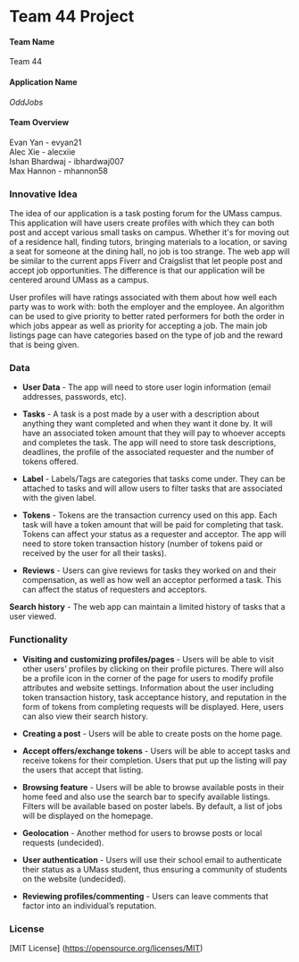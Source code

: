 # Team 44 Project

#### Team Name

Team 44

#### Application Name

*OddJobs*

#### Team Overview

Evan Yan - evyan21 <br>
Alec Xie - alecxiie <br>
Ishan Bhardwaj - ibhardwaj007 <br>
Max Hannon - mhannon58 

### Innovative Idea

<p> The idea of our application is a task posting forum for the UMass campus. This application will have users create profiles with which they can both post and accept various small tasks on campus. Whether it's for moving out of a residence hall, finding tutors, bringing materials to a location, or saving a seat for someone at the dining hall, no job is too strange. The web app will be similar to the current apps Fiverr and Craigslist that let people post and accept job opportunities. The difference is that our application will be centered around UMass as a campus. </p>

<p> User profiles will have ratings associated with them about how well each party was to work with: both the employer and the employee. An algorithm can be used to give priority to better rated performers for both the order in which jobs appear as well as priority for accepting a job. The main job listings page can have categories based on the type of job and the reward that is being given. </p>

### Data 

- **User Data** - The app will need to store user login information (email addresses, passwords, etc).

- **Tasks** - A task is a post made by a user with a description about anything they want completed and when they want it done by. It will have an associated token amount that they will pay to whoever accepts and completes the task. The app will need to store task descriptions, deadlines, the profile of the associated requester and the number of tokens offered.

- **Label** - Labels/Tags are categories that tasks come under. They can be attached to tasks and will allow users to filter tasks that are associated with the given label.

- **Tokens** - Tokens are the transaction currency used on this app. Each task will have a token amount that will be paid for completing that task. Tokens can affect your status as a requester and acceptor. The app will need to store token transaction history (number of tokens paid or received by the user for all their tasks).

- **Reviews** - Users can give reviews for tasks they worked on and their compensation, as well as how well an acceptor performed a task. This can affect the status of requesters and acceptors.

**Search history** - The web app can maintain a limited history of tasks that a user viewed.

### Functionality

- **Visiting and customizing profiles/pages** - Users will be able to visit other users’ profiles by clicking on their profile pictures. There will also be a profile icon in the corner of the page for users to modify profile attributes and website settings. Information about the user including token transaction history, task acceptance history, and reputation in the form of tokens from completing requests will be displayed. Here, users can also view their search history.

- **Creating a post** - Users will be able to create posts on the home page.

- **Accept offers/exchange tokens** - Users will be able to accept tasks and receive tokens for their completion. Users that put up the listing will pay the users that accept that listing.

- **Browsing feature** - Users will be able to browse available posts in their home feed and also use the search bar to specify available listings. Filters will be available based on poster labels. By default, a list of jobs will be displayed on the homepage.

- **Geolocation** - Another method for users to browse posts or local requests (undecided).

- **User authentication** - Users will use their school email to authenticate their status as a UMass student, thus ensuring a community of students on the website (undecided).

- **Reviewing profiles/commenting** - Users can leave comments that factor into an individual’s reputation.

### License

[MIT License] (https://opensource.org/licenses/MIT) 
